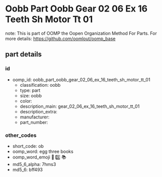 # Oobb Part Oobb Gear 02 06 Ex 16 Teeth Sh Motor Tt 01  

note: This is part of OOMP the Oopen Organization Method For Parts. For more details: https://github.com/oomlout/oomp_base

##  part details





### id
* oomp_id: oobb_part_oobb_gear_02_06_ex_16_teeth_sh_motor_tt_01
  * classification: oobb
  * type: part
  * size: oobb
  * color: 
  * description_main: gear_02_06_ex_16_teeth_sh_motor_tt_01
  * description_extra: 
  * manufacturer: 
  * part_number: 

### other_codes
* short_code: ob
* oomp_word: egg three books
* oomp_word_emoji :egg: :three: :books:
* md5_6_alpha: 7hms3
* md5_6: bff493